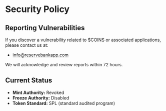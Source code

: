 # Security Policy

## Reporting Vulnerabilities
If you discover a vulnerability related to $COINS or associated applications, please contact us at:

- info@reservebankapp.com

We will acknowledge and review reports within 72 hours.

## Current Status
- **Mint Authority:** Revoked
- **Freeze Authority:** Disabled
- **Token Standard:** SPL (standard audited program)
